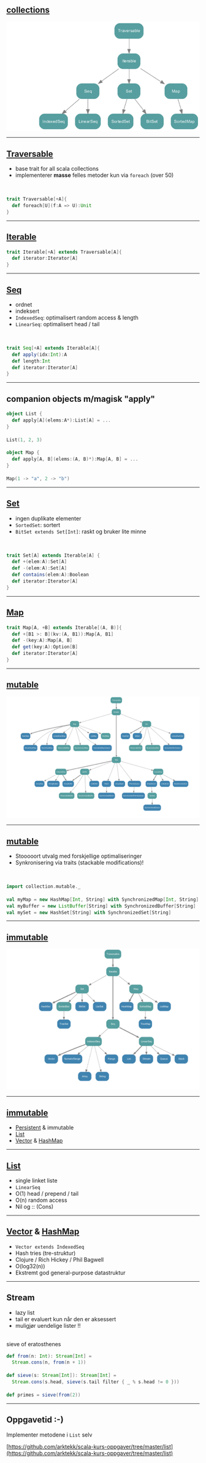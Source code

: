 ## [collections](http://www.scala-lang.org/api/current/index.html#scala.collection.package)
![collections](img/collections.png)

---

## [Traversable](http://www.scala-lang.org/api/current/index.html#scala.collection.Traversable)
* base trait for all scala collections
* implementerer **masse** felles metoder kun via `foreach` (over 50)

<br>

```scala
trait Traversable[+A]{
  def foreach[U](f:A => U):Unit	
}
```

---

## [Iterable](http://www.scala-lang.org/api/current/index.html#scala.collection.Iterable)
```scala
trait Iterable[+A] extends Traversable[A]{
  def iterator:Iterator[A]
}
```

---

## [Seq](http://www.scala-lang.org/api/current/index.html#scala.collection.Seq)
* ordnet
* indeksert
* `IndexedSeq`: optimalisert random access & length
* `LinearSeq`: optimalisert head / tail

<br>

```scala
trait Seq[+A] extends Iterable[A]{
  def apply(idx:Int):A
  def length:Int
  def iterator:Iterator[A]
}
```

---

## companion objects m/magisk "apply"
```scala
object List {
  def apply[A](elems:A*):List[A] = ...
}

List(1, 2, 3)

object Map {
  def apply[A, B](elems:(A, B)*):Map[A, B] = ...
}

Map(1 -> "a", 2 -> "b")
```

---

## [Set](http://www.scala-lang.org/api/current/index.html#scala.collection.Set)
* ingen duplikate elementer
* `SortedSet`: sortert
* `BitSet extends Set[Int]`: raskt og bruker lite minne

<br>

```scala
trait Set[A] extends Iterable[A] {
  def +(elem:A):Set[A]
  def -(elem:A):Set[A]
  def contains(elem:A):Boolean
  def iterator:Iterator[A]
}
```

---

## [Map](http://www.scala-lang.org/api/current/index.html#scala.collection.Map)
```scala
trait Map[A, +B] extends Iterable[(A, B)]{
  def +[B1 >: B](kv:(A, B1)):Map[A, B1]
  def -(key:A):Map[A, B]
  def get(key:A):Option[B]
  def iterator:Iterator[A]
}
```

---

## [mutable](http://www.scala-lang.org/api/current/index.html#scala.collection.mutable.package)
![mutable](img/mutable.png)

---

## [mutable](http://www.scala-lang.org/api/current/index.html#scala.collection.mutable.package)
* Stooooort utvalg med forskjellige optimaliseringer
* Synkronisering via traits (stackable modifications)!

<br>

```scala
import collection.mutable._

val myMap = new HashMap[Int, String] with SynchronizedMap[Int, String]
val myBuffer = new ListBuffer[String] with SynchronizedBuffer[String]
val mySet = new HashSet[String] with SynchronizedSet[String]
```

---

## [immutable](http://www.scala-lang.org/api/current/index.html#scala.collection.immutable.package) 
![immutable](img/immutable.png) 

---

## [immutable](http://www.scala-lang.org/api/current/index.html#scala.collection.immutable.package) 
* [Persistent](http://vimeo.com/28760673) & immutable
* [List](http://www.scala-lang.org/api/current/index.html#scala.collection.immutable.List)
* [Vector](http://www.scala-lang.org/api/current/index.html#scala.collection.immutable.Vector) & [HashMap](http://www.scala-lang.org/api/current/index.html#scala.collection.immutable.HashMap)

---

## [List](http://www.scala-lang.org/api/current/index.html#scala.collection.immutable.List)
* single linket liste
* `LinearSeq`
* O(1) head / prepend / tail
* O(n) random access
* Nil og :: (Cons)

---

## [Vector](http://www.scala-lang.org/api/current/index.html#scala.collection.immutable.Vector) & [HashMap](http://www.scala-lang.org/api/current/index.html#scala.collection.immutable.HashMap)
* `Vector extends IndexedSeq`
* Hash tries (tre-struktur)
* Clojure / Rich Hickey / Phil Bagwell
* O(log32(n))
* Ekstremt god general-purpose datastruktur

---

## Stream
* lazy list
* tail er evaluert kun når den er aksessert
* muligjør uendelige lister !!

<br>
sieve of eratosthenes

```scala
def from(n: Int): Stream[Int] =
  Stream.cons(n, from(n + 1))

def sieve(s: Stream[Int]): Stream[Int] =
  Stream.cons(s.head, sieve(s.tail filter { _ % s.head != 0 }))

def primes = sieve(from(2))
```

---

## Oppgavetid :-)
Implementer metodene i `List` selv

[https://github.com/arktekk/scala-kurs-oppgaver/tree/master/list](https://github.com/arktekk/scala-kurs-oppgaver/tree/master/list)